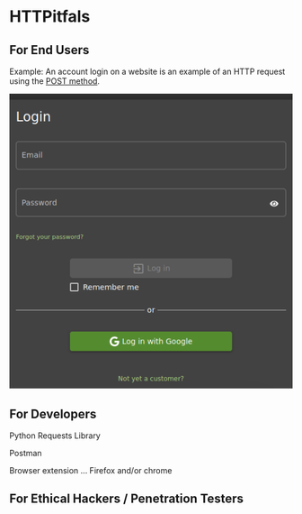 # HTTPitfals


## For End Users

Example:  An account login on a website is an example of an HTTP request using the [POST method](https://developer.mozilla.org/en-US/docs/Web/HTTP/Methods). 

![Juice Shop Login Form](/juice-shop-login.png)


## For Developers

Python Requests Library

Postman

Browser extension ... Firefox and/or chrome


## For Ethical Hackers / Penetration Testers 
